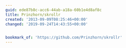 ```yaml
---
guid: ede87b8c-acc6-44ab-a18a-60b1e4d8af8c
title: Prinzhorn/skrollr
created: '2013-09-09T08:25:46+00:00'
changed: '2019-09-24T14:43:55+00:00'


bookmark_of: 'https://github.com/Prinzhorn/skrollr'
---
```




